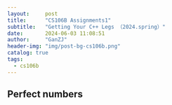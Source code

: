 ```yaml
---
layout:     post
title:      "CS106B Assignments1"
subtitle:   "Getting Your C++ Legs （2024.spring）"
date:       2024-06-03 11:08:51
author:     "GanZJ"
header-img: "img/post-bg-cs106b.png"
catalog: true
tags:
  - cs106b
---
```


## Perfect numbers





## 
